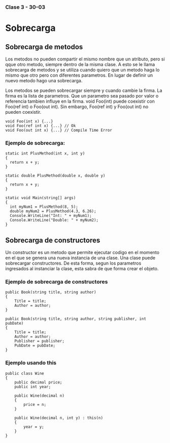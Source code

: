 ### Clase 3 - 30-03
# Sobrecarga

## Sobrecarga de metodos

Los metodos no pueden compartir el mismo nombre que un atributo, pero si qque otro metodo, siempre dentro de la misma clase. A esto se le llama sobrecarga de metodos y se utiliza cuando quiero que un metodo haga lo mismo que otro pero con diferentes parametros. En lugar de definir un nuevo metodo hago una sobrecarga.

Los metodos se pueden sobrecargar siempre y cuando cambie la firma. La firma es la lista de parametros. Que un parametro sea pasado por valor o referencia tambien influye en la firma. void Foo(int) puede coexistir con Foo(ref int) o Foo(out int). Sin embargo, Foo(ref int) y Foo(out int) no pueden coexistir.

```
void Foo(int x) {...}
void Foo(ref int x) {...} // Ok
void Foo(out int x) {...} // Compile Time Error
```
### Ejemplo de sobrecarga:

```
static int PlusMethod(int x, int y)
{
  return x + y;
}

static double PlusMethod(double x, double y)
{
  return x + y;
}

static void Main(string[] args)
{
  int myNum1 = PlusMethod(8, 5);
  double myNum2 = PlusMethod(4.3, 6.26);
  Console.WriteLine("Int: " + myNum1);
  Console.WriteLine("Double: " + myNum2);
}
```

## Sobrecarga de constructores

Un constructor es un metodo que permite ejecutar codigo en el momento en el que se genera una nueva instancia de una clase. Una clase puede sobrecargar constructores. De esta forma, segun los parametros ingresados al instanciar la clase, esta sabra de que forma crear el objeto.

### Ejemplo de sobrecarga de constructores
```
public Book(string title, string author)
{
    Title = title;
    Author = author;
}
 
public Book(string title, string author, string publisher, int pubDate)
{
    Title = title;
    Author = author;
    Publisher = publisher;
    PubDate = pubDate;
}
```

### Ejemplo usando this

```
public class Wine
{
    public decimal price;
    public int year;

    public Wine(decimal n) 
    {
        price = n;
    }

    public Wine(decimal n, int y) : this(n) 
    {
        year = y;
    }
}
```


